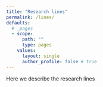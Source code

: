 ```yaml
---
title: "Research lines"
permalink: /lines/
defaults:
  # _pages
  - scope:
      path: ""
      type: pages
    values:
      layout: single
      author_profile: false # true
---
```


Here we describe the research lines
